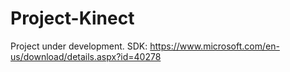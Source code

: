 # Project-Kinect
Project under development.
SDK: https://www.microsoft.com/en-us/download/details.aspx?id=40278
